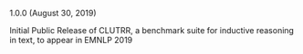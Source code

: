 1.0.0 (August 30, 2019)

Initial Public Release of CLUTRR, a benchmark suite for inductive reasoning in text, to appear in EMNLP 2019

